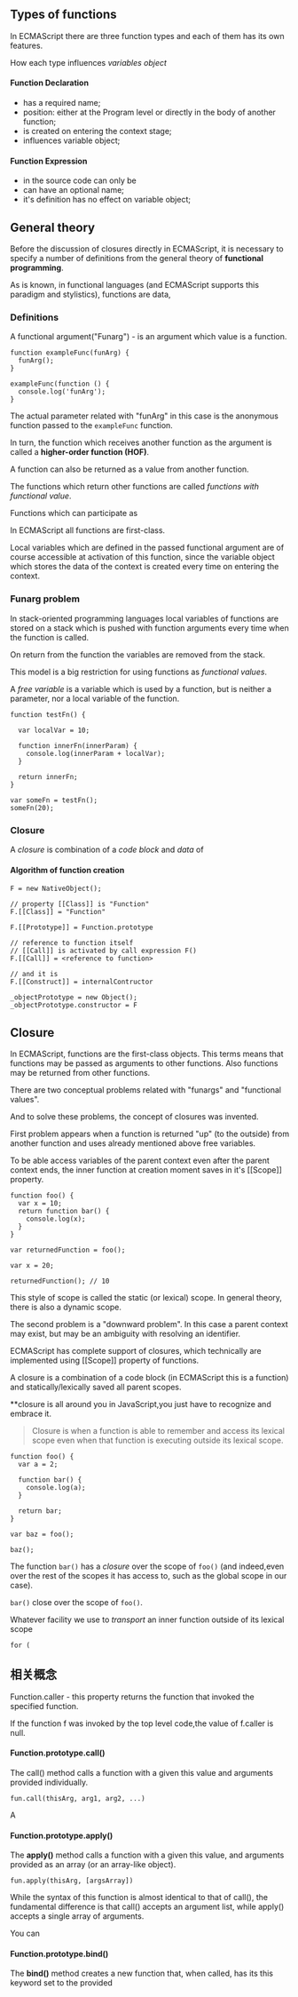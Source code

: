 ## Types of functions

In ECMAScript there are three function types and each of them has its own features.

How each type influences *variables object*

#### Function Declaration

- has a required name;
- position: either at the Program level or directly in the body of another function;
- is created on entering the context stage;
- influences variable object;

#### Function Expression

- in the source code can only be 
- can have an optional name;
- it's definition has no effect on variable object;


## General theory

Before the discussion of closures directly in ECMAScript, it is necessary to specify a number of definitions from the general theory of **functional programming**.

As is known, in functional languages (and ECMAScript supports this paradigm and stylistics), functions are data,

### Definitions

A functional argument("Funarg") - is an argument which value is a function.

    function exampleFunc(funArg) {
      funArg();
    }
    
    exampleFunc(function () {
      console.log('funArg');
    }
    
The actual parameter related with "funArg" in this case is the anonymous function passed to the `exampleFunc` function.

In turn, the function which receives another function as the argument is called a **higher-order function (HOF)**.

A function can also be returned as a value from another function.

The functions which return other functions are called *functions with functional value*.

Functions which can participate as

In ECMAScript all functions are first-class.

Local variables which are defined in the passed functional argument are of course accessible at activation of this function, since the variable object which stores the data of the context is created every time on entering the context.

### Funarg problem

In stack-oriented programming languages local variables of functions are stored on a stack which is pushed with function arguments every time when the function is called.

On return from the function the variables are removed from the stack.

This model is a big restriction for using functions as *functional values*.

A *free variable* is a variable which is used by a function, but is neither a parameter, nor a local variable of the function.

    function testFn() {
    
      var localVar = 10;
      
      function innerFn(innerParam) {
        console.log(innerParam + localVar);
      }
      
      return innerFn;
    }
    
    var someFn = testFn();
    someFn(20);
    


### Closure

A *closure* is combination of a *code block* and *data* of 

#### Algorithm of function creation

    F = new NativeObject();
    
    // property [[Class]] is "Function"
    F.[[Class]] = "Function"
    
    F.[[Prototype]] = Function.prototype
    
    // reference to function itself
    // [[Call]] is activated by call expression F()
    F.[[Call]] = <reference to function>
    
    // and it is 
    F.[[Construct]] = internalContructor
    
    _objectPrototype = new Object();
    _objectPrototype.constructor = F
    


## Closure

In ECMAScript, functions are the first-class objects.
This terms means that functions may be passed as arguments to other functions. Also functions may be returned from other functions.

There are two conceptual problems related with "funargs" and "functional values".

And to solve these problems, the concept of closures was invented.
 
First problem appears when a function is returned "up" (to the outside) from another function and uses already mentioned above free variables.

To be able access variables of the parent context even after the parent context ends, the inner function at creation moment saves in it's [[Scope]] property.

    function foo() {
      var x = 10;
      return function bar() {
        console.log(x);
      }
    }
    
    var returnedFunction = foo();
    
    var x = 20;
    
    returnedFunction(); // 10

This style of scope is called the static (or lexical) scope. In general theory, there is also a dynamic scope.

The second problem is a "downward problem". In this case a parent context may exist, but may be an ambiguity with resolving an identifier.
    
ECMAScript has complete support of closures, which technically are implemented using [[Scope]] property of functions.

A closure is a combination of a code block (in ECMAScript this is a function) and statically/lexically saved all parent scopes.

**closure is all around you in JavaScript,you just have to recognize and embrace it.


> Closure is when a function is able to remember and access its lexical scope even when that function is executing outside its lexical scope.

    function foo() {
      var a = 2;
      
      function bar() {
        console.log(a);
      }
      
      return bar;
    }
    
    var baz = foo();
    
    baz();
    
The function `bar()` has a *closure* over the scope of `foo()` (and indeed,even over the rest of the scopes it has access to, such as the global scope in our case).

`bar()` close over the scope of `foo()`.

Whatever facility we use to *transport* an inner function outside of its lexical scope

    for (


## 相关概念
Function.caller - this property returns the function that invoked the specified function.

If the function f was invoked by the top level code,the value of f.caller is null.

#### Function.prototype.call()

The call() method calls a function with a given this value and arguments provided individually.

    fun.call(thisArg, arg1, arg2, ...)

A 

#### Function.prototype.apply()

The **apply()** method calls a function with a given this value, and arguments provided as an array (or an array-like object).

    fun.apply(thisArg, [argsArray])
    
While the syntax of this function is almost identical to that of call(), the fundamental difference is that call() accepts an argument list, while apply() accepts a single array of arguments.

You can 
    
#### Function.prototype.bind()

The **bind()** method creates a new function that, when called, has its this keyword set to the provided